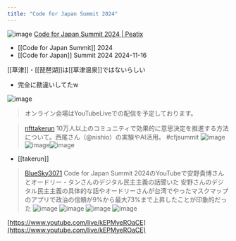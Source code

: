 ```yaml
---
title: "Code for Japan Summit 2024"
---
```


![image](https://gyazo.com/e845c5f5154fd6eb0f1e395abff4982e/thumb/1000)
[Code for Japan Summit 2024 | Peatix](https://cfjsummit-2024.peatix.com/)
- [[Code for Japan Summit]] 2024
- [[Code for Japan]] Summit 2024
2024-11-16

[[草津]]・[[琵琶湖]]は[[草津温泉]]ではないらしい
- 完全に勘違いしてたw

![image](https://gyazo.com/2e42ebedb02d87ca80a18dc04d391594/thumb/1000)

>  オンライン会場はYouTubeLiveでの配信を予定しております。

> [nfttakerun](https://x.com/nfttakerun/status/1857616533729718720) 10万人以上のコミュニティで効果的に意思決定を推進する方法について。西尾さん（@nishio）の実験やAI活用。
>  #cfjsummit
>  ![image](https://gyazo.com/b5cbb13a30bb7cc903d0cabae78a7040/thumb/1000)
>  ![image](https://gyazo.com/b8d8060d379096a1290c67e6dc3b3530/thumb/1000)![image](https://gyazo.com/b8d8060d379096a1290c67e6dc3b3530/thumb/1000)
- [[takerun]]

> [BlueSky3071](https://x.com/BlueSky3071/status/1857629850665890104) Code for Japan Summit 2024のYouTubeで安野貴博さんとオードリー・タンさんのデジタル民主主義の話聞いた
>  安野さんのデジタル民主主義の具体的な話やオードリーさんが台湾でやったマスクマップのアプリで政治の信頼が9%から最大73%まで上昇したことが印象的だった
>  ![image](https://pbs.twimg.com/media/Gcef13UboAA2T5B?format=jpg&name=small#.png) ![image](https://pbs.twimg.com/media/GceesWXaMAE_nov?format=jpg&name=small#.png) ![image](https://pbs.twimg.com/media/Gceewkta8AA0kXE?format=jpg&name=small#.png) ![image](https://pbs.twimg.com/media/Gcef-imaQAEQ6Ra?format=jpg&name=small#.png)

[https://www.youtube.com/live/kEPMyeROaCE](https://www.youtube.com/live/kEPMyeROaCE)

